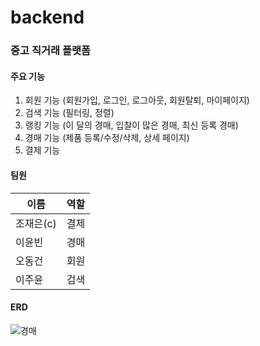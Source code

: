# backend

### 중고 직거래 플랫폼

#### 주요 기능
1. 회원 기능 (회원가입, 로그인, 로그아웃, 회원탈퇴, 마이페이지)
2. 검색 기능 (필터링, 정렬)
3. 랭킹 기능 (이 달의 경매, 입찰이 많은 경매, 최신 등록 경매)
4. 경매 기능 (제품 등록/수정/삭제, 상세 페이지)
5. 결제 기능

#### 팀원
|이름|역할|
|---|---|
|조재은(c)|결제|
|이윤빈|경매|
|오동건|회원|
|이주윤|검색|

#### ERD
![경매](https://github.com/user-attachments/assets/53f3b194-d722-44eb-92c4-93ed2e77db80)
